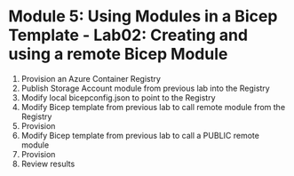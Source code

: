 # Module 5: Using Modules in a Bicep Template - Lab02: Creating and using a remote Bicep Module

1. Provision an Azure Container Registry
2. Publish Storage Account module from previous lab into the Registry
3. Modify local bicepconfig.json to point to the Registry
4. Modify Bicep template from previous lab to call remote module from the Registry
5. Provision
6. Modify Bicep template from previous lab to call a PUBLIC remote module
7. Provision
8. Review results
